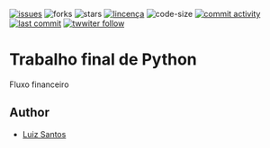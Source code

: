 [![issues](https://img.shields.io/github/issues/luizcsbh/python-trabalho-final)](https://github.com/luizcsbh/python-trabalho-final/issues)
![forks](https://img.shields.io/github/forks/luizcsbh/python-trabalho-final)
![stars](https://img.shields.io/github/stars/luizcsbh/python-trabalho-final)
[![lincença](https://img.shields.io/github/license/luizcsbh/python-trabalho-final)](https://github.com/luizcsbh/python-trabalho-final/blob/master/LICENSE)
![code-size](https://img.shields.io/github/languages/code-size/luizcsbh/python-trabalho-final)
[![commit activity](https://img.shields.io/github/commit-activity/m/luizcsbh/python-trabalho-final)](https://github.com/luizcsbh/python-trabalho-final/commits)
[![last commit](https://img.shields.io/github/last-commit/luizcsbh/python-trabalho-final)](https://github.com/luizcsbh/python-trabalho-final/commits)
[![twwiter follow](https://img.shields.io/twitter/follow/luizcs?style=social)](https://twitter.com/luizcs)




# Trabalho final de Python

Fluxo financeiro


## Author

- [Luiz Santos](https://about.me/luizcsbh)
